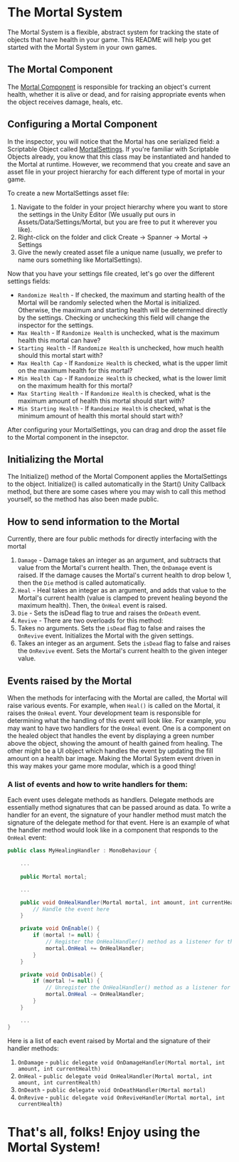 # The Mortal System
The Mortal System is a flexible, abstract system for tracking the state of objects that have health in your game. This README will help you get started with the Mortal System in your own games.

## The Mortal Component
The [Mortal Component](https://github.com/MandalaGames/Spanner/blob/master/Assets/Spanner/MortalSystem/Mortal.cs) is responsible for tracking an object's current health, whether it is alive or dead, and for raising appropriate events when the object receives damage, heals, etc.

## Configuring a Mortal Component
In the inspector, you will notice that the Mortal has one serialized field: a Scriptable Object called [MortalSettings](https://github.com/MandalaGames/Spanner/blob/master/Assets/Spanner/MortalSystem/MortalSettings.cs). If you're familiar with Scriptable Objects already, you know that this class may be instantiated and handed to the Mortal at runtime. However, we recommend that you create and save an asset file in your project hierarchy for each different type of mortal in your game. 

To create a new MortalSettings asset file: 
1. Navigate to the folder in your project hierarchy where you want to store the settings in the Unity Editor (We usually put ours in Assets/Data/Settings/Mortal, but you are free to put it wherever you like).
2. Right-click on the folder and click Create -> Spanner -> Mortal -> Settings
3. Give the newly created asset file a unique name (usually, we prefer to name ours something like <NameOfObject>MortalSettings).

Now that you have your settings file created, let's go over the different settings fields:
* `Randomize Health` - If checked, the maximum and starting health of the Mortal will be randomly selected when the Mortal is initialized. Otherwise, the maximum and starting health will be determined directly by the settings. Checking or unchecking this field will change the inspector for the settings.
* `Max Health` - If `Randomize Health` is unchecked, what is the maximum health this mortal can have?
* `Starting Health` - If `Randomize Health` is unchecked, how much health should this mortal start with?
* `Max Health Cap` - If `Randomize Health` is checked, what is the upper limit on the maximum health for this mortal?
* `Min Health Cap` - If `Randomize Health` is checked, what is the lower limit on the maximum health for this mortal?
* `Max Starting Health` - If `Randomize Health` is checked, what is the maximum amount of health this mortal should start with?
* `Min Starting Health` - If `Randomize Health` is checked, what is the minimum amount of health this mortal should start with?

After configuring your MortalSettings, you can drag and drop the asset file to the Mortal component in the insepctor.

## Initializing the Mortal
The Initialize() method of the Mortal Component applies the MortalSettings to the object. Initialize() is called automatically in the Start() Unity Callback method, but there are some cases where you may wish to call this method yourself, so the method has also been made public.

## How to send information to the Mortal
Currently, there are four public methods for directly interfacing with the mortal

1. `Damage` - Damage takes an integer as an argument, and subtracts that value from the Mortal's current health. Then, the `OnDamage` event is raised. If the damage causes the Mortal's current health to drop below 1, then the `Die` method is called automatically.
2. `Heal` - Heal takes an integer as an argument, and adds that value to the Mortal's current health (value is clamped to prevent healing beyond the maximum health). Then, the `OnHeal` event is raised.
3. `Die` - Sets the isDead flag to true and raises the `OnDeath` event.
4. `Revive` - There are two overloads for this method:
  1. Takes no arguments. Sets the `isDead` flag to false and raises the `OnRevive` event. Initializes the Mortal with the given settings.
  2. Takes an integer as an argument. Sets the `isDead` flag to false and raises the `OnRevive` event. Sets the Mortal's current health to the given integer value.
  
## Events raised by the Mortal
When the methods for interfacing with the Mortal are called, the Mortal will raise various events. For example, when `Heal()` is called on the Mortal, it raises the `OnHeal` event. Your development team is responsible for determining what the handling of this event will look like. For example, you may want to have two handlers for the `OnHeal` event. One is a component on the healed object that handles the event by displaying a green number above the object, showing the amount of health gained from healing. The other might be a UI object which handles the event by updating the fill amount on a health bar image. Making the Mortal System event driven in this way makes your game more modular, which is a good thing!

### A list of events and how to write handlers for them:
Each event uses delegate methods as handlers. Delegate methods are essentially method signatures that can be passed around as data. To write a handler for an event, the signature of your handler method must match the signature of the delegate method for that event. Here is an example of what the handler method would look like in a component that responds to the `OnHeal` event:

```C#
public class MyHealingHandler : MonoBehaviour {

	...
	
	public Mortal mortal;

	...

	public void OnHealHandler(Mortal mortal, int amount, int currentHealth) {
		// Handle the event here
	}

	private void OnEnable() {
		if (mortal != null) {
			// Register the OnHealHandler() method as a listener for this Mortal's OnHeal event
			mortal.OnHeal += OnHealHandler;
		}
	}

	private void OnDisable() {
		if (mortal != null) {
			// Unregister the OnHealHandler() method as a listener for this Mortal's OnHeal event
			mortal.OnHeal -= OnHealHandler;
		}
	}

	...
}
```

Here is a list of each event raised by Mortal and the signature of their handler methods:

1. `OnDamage` - `public delegate void OnDamageHandler(Mortal mortal, int amount, int currentHealth)`
2. `OnHeal` - `public delegate void OnHealHandler(Mortal mortal, int amount, int currentHealth)`
3. `OnDeath` - `public delegate void OnDeathHandler(Mortal mortal)`
4. `OnRevive` - `public delegate void OnReviveHandler(Mortal mortal, int currentHealth)`

# That's all, folks! Enjoy using the Mortal System!

